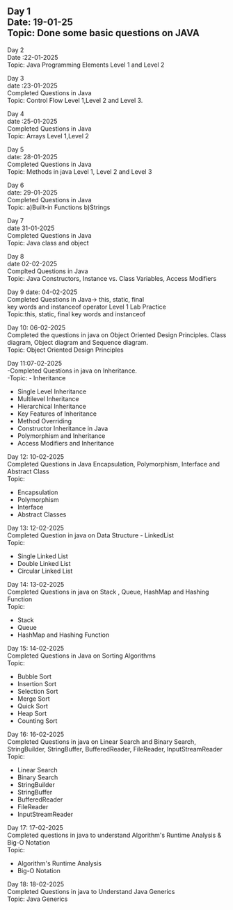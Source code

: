 Day 1  
Date: 19-01-25  
Topic: Done some basic questions on JAVA  
-----------------------------------------------------------------------------
Day 2  
Date :22-01-2025  
Topic: Java Programming Elements Level 1 and Level 2  

Day 3  
date :23-01-2025  
Completed Questions in Java  
Topic: Control Flow Level 1,Level 2 and Level 3.  

Day 4  
date :25-01-2025  
Completed Questions in Java  
Topic: Arrays Level 1,Level 2  

Day 5  
date: 28-01-2025  
Completed Questions in Java  
Topic: Methods in java Level 1, Level 2 and Level 3  

Day 6  
date: 29-01-2025  
Completed Questions in Java  
Topic: a)Built-in Functions b)Strings  

Day 7  
date 31-01-2025  
Completed Questions in Java  
Topic: Java class and object  

Day 8  
date 02-02-2025  
Complted Questions in Java  
Topic: Java Constructors, Instance vs. Class Variables, Access Modifiers  

Day 9 date: 04-02-2025   
Completed Questions in Java-> this, static, final   
key words and instanceof operator Level 1 Lab Practice  
Topic:this, static, final key words and instanceof  

Day 10: 06-02-2025  
Completed the questions in java on Object Oriented Design Principles. Class diagram, Object diagram and Sequence diagram.  
Topic: Object Oriented Design Principles  

Day 11:07-02-2025  
-Completed Questions in java on Inheritance.  
-Topic: - Inheritance
- Single Level Inheritance
- Multilevel Inheritance
- Hierarchical Inheritance
- Key Features of Inheritance
- Method Overriding
- Constructor Inheritance in Java
- Polymorphism and Inheritance
- Access Modifiers and Inheritance

Day 12: 10-02-2025  
Completed Questions in Java Encapsulation, Polymorphism, Interface and Abstract Class  
Topic:  
- Encapsulation
- Polymorphism 
- Interface
- Abstract Classes

Day 13: 12-02-2025  
Completed Question in java on Data Structure - LinkedList  
Topic:  
- Single Linked List
- Double Linked List
- Circular Linked List

Day 14: 13-02-2025  
Completed Questions in java on Stack , Queue, HashMap and Hashing Function  
Topic:  
- Stack
- Queue
- HashMap and Hashing Function  

Day 15: 14-02-2025  
Completed Questions in Java on Sorting Algorithms  
Topic:  
- Bubble Sort
- Insertion Sort
- Selection Sort
- Merge Sort
- Quick Sort
- Heap Sort
- Counting Sort

Day 16: 16-02-2025  
Completed Questions in java on Linear Search and Binary Search, StringBuilder, StringBuffer, BufferedReader, FileReader, InputStreamReader  
Topic:  
- Linear Search
- Binary Search
- StringBuilder
- StringBuffer
- BufferedReader
- FileReader
- InputStreamReader

Day 17: 17-02-2025  
Completed questions in java to understand Algorithm's Runtime Analysis & Big-O Notation  
Topic:  
- Algorithm's Runtime Analysis
- Big-O Notation

Day 18: 18-02-2025  
Completed Questions in java to Understand Java Generics  
Topic: Java Generics  

